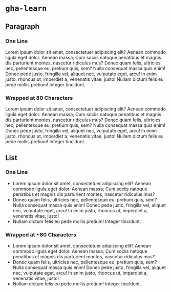 # `gha-learn`

## Paragraph

### One Line

Lorem ipsum dolor sit amet, consectetuer adipiscing elit? Aenean commodo ligula eget dolor. Aenean massa; Cum sociis natoque penatibus et magnis dis parturient montes, nascetur ridiculus mus? Donec quam felis, ultricies nec, pellentesque eu, pretium quis, sem? Nulla consequat massa quis enim! Donec pede justo, fringilla vel, aliquet nec, vulputate eget, arcu! In enim justo, rhoncus ut, imperdiet a, venenatis vitae, justo! Nullam dictum felis eu pede mollis pretium! Integer tincidunt.

### Wrapped at 80 Characters

Lorem ipsum dolor sit amet, consectetuer adipiscing elit? Aenean commodo ligula
eget dolor. Aenean massa; Cum sociis natoque penatibus et magnis dis parturient
montes, nascetur ridiculus mus? Donec quam felis, ultricies nec, pellentesque
eu, pretium quis, sem? Nulla consequat massa quis enim! Donec pede justo,
fringilla vel, aliquet nec, vulputate eget, arcu! In enim justo, rhoncus ut,
imperdiet a, venenatis vitae, justo! Nullam dictum felis eu pede mollis pretium!
Integer tincidunt.

## List

### One Line

- Lorem ipsum dolor sit amet, consectetuer adipiscing elit? Aenean commodo ligula eget dolor. Aenean massa; Cum sociis natoque penatibus et magnis dis parturient montes, nascetur ridiculus mus?
- Donec quam felis, ultricies nec, pellentesque eu, pretium quis, sem? Nulla consequat massa quis enim! Donec pede justo, fringilla vel, aliquet nec, vulputate eget, arcu! In enim justo, rhoncus ut, imperdiet a, venenatis vitae, justo!
- Nullam dictum felis eu pede mollis pretium! Integer tincidunt.

### Wrapped at ~80 Characters

- Lorem ipsum dolor sit amet, consectetuer adipiscing elit? Aenean commodo ligula
  eget dolor. Aenean massa; Cum sociis natoque penatibus et magnis dis parturient
  montes, nascetur ridiculus mus?
- Donec quam felis, ultricies nec, pellentesque
  eu, pretium quis, sem? Nulla consequat massa quis enim! Donec pede justo,
  fringilla vel, aliquet nec, vulputate eget, arcu! In enim justo, rhoncus ut,
  imperdiet a, venenatis vitae, justo!
- Nullam dictum felis eu pede mollis pretium!
  Integer tincidunt.
